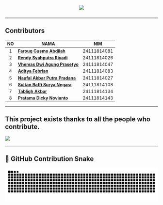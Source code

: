 <h1 align="center">
  <img src="https://readme-typing-svg.herokuapp.com/?lines=Kelompok%204;Tugas%20Pemrograman%20Berorientasi%20Objek;Project%20Toko%20Laptop;Chaired%20by%20Farouq&center=true&width=500&height=50&size=25">
</h1>

----

##  Contributors
|NO| NAMA | NIM |
|:-:|--------|--------|
| 1 | [**Farouq Gusmo Abdilah**](https://github.com/Farouq-beginner) | 24111814081 |
| 2 | [**Rendy Syahputra Riyadi**](https://github.com/Rendyprobe) | 24111814026 |
| 3 | [**Vhemas Dwi Agung Prasetyo**](https://github.com/VhemasP) | 24111814047 |
| 4 | [**Aditya Febrian**](https://github.com/AdityaFebrian23) | 24111814083 |
| 5 | [**Naufal Akbar Putra Pradana**](https://github.com/nopalPwaelah) | 24111814027 |
| 6 | [**Sultan Raffi Surya Negara**](https://github.com/Sultanrsn) | 24111814108 |
| 7 | [**Tabligh Akbar**](https://github.com/tablighakbar) | 24111814134 |
| 8 | [**Pratama Dicky Novianto**](https://github.com/pratamadky) | 24111814143 |

----

<h2>This project exists thanks to all the people who contribute.</h2>

<a href="https://github.com/Farouq-beginner/TokoLaptop/graphs/contributors">
  <img src="https://contrib.rocks/image?repo=Farouq-beginner/TokoLaptop" />
</a>

---


## 🐍 GitHub Contribution Snake

<picture>
  <source
    media="(prefers-color-scheme: dark)"
    srcset="https://github.com/Farouq-beginner/TokoLaptop/raw/output/github-contribution-grid-snake-dark.svg"
  />
  <source
    media="(prefers-color-scheme: light)"
    srcset="https://github.com/Farouq-beginner/TokoLaptop/raw/output/github-contribution-grid-snake.svg"
  />
  <img
    alt="github contribution grid snake animation"
    src="https://github.com/Farouq-beginner/TokoLaptop/raw/output/github-contribution-grid-snake.svg"
  />
</picture>
